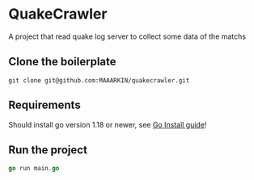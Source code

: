 # QuakeCrawler

A project that read quake log server to collect some data of the matchs

## Clone the boilerplate

```
git clone git@github.com:MAAARKIN/quakecrawler.git
```

## Requirements
Should install go version 1.18 or newer, see [Go Install guide](https://go.dev/doc/install)!

## Run the project
```go
go run main.go
```